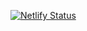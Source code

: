 [![Netlify Status](https://api.netlify.com/api/v1/badges/3b7e0136-f181-4aa1-b609-3113f1aa6442/deploy-status)](https://vincentdigi.com/)